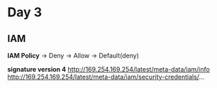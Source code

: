 # Day 3
## IAM
**IAM Policy**
-> Deny -> Allow -> Default(deny)

**signature version 4**
http://169.254.169.254/latest/meta-data/iam/info
http://169.254.169.254/latest/meta-data/iam/security-credentials/...

<!--stackedit_data:
eyJoaXN0b3J5IjpbMTc4MTQ3Njc0NCwtNzIyNzU5MTk2LDY4Nj
gxNzgzNiw0NDE5NDE1NiwtMjE0MDU2NjI3NV19
-->